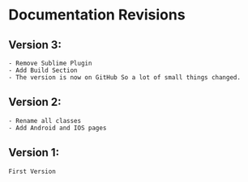 # Documentation Revisions

## Version 3:

	- Remove Sublime Plugin
	- Add Build Section
	- The version is now on GitHub So a lot of small things changed.

## Version 2:
    
    - Rename all classes
    - Add Android and IOS pages

## Version 1:

    First Version
 




